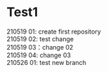# Test1
210519 01: create first repository  
210519 02: test change   
210519 03：change 02  
210519 04: change 03  
210526 01: test new branch
